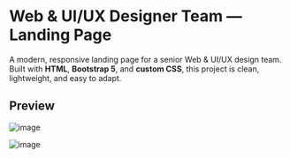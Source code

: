 # Web & UI/UX Designer Team — Landing Page

A modern, responsive landing page for a senior Web & UI/UX design team. Built with **HTML**, **Bootstrap 5**, and **custom CSS**, this project is clean, lightweight, and easy to adapt.

##  Preview

![image](https://github.com/user-attachments/assets/3749d94b-fceb-4af2-a618-9892e3da5695)

![image](https://github.com/user-attachments/assets/d8413802-0121-438a-a530-39403594e2b0)
